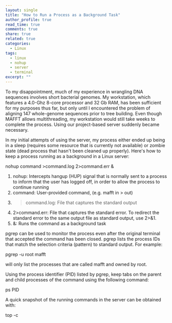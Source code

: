 ```yaml
---
layout: single
title: "How to Run a Process as a Background Task"
author_profile: true
read_time: true
comments: true
share: true
related: true
categories:
  - Linux
tags:
  - linux
  - nohup
  - server
  - terminal
excerpt: ""
---
```


To my disappointment, much of my experience in wrangling DNA sequences involves short bacterial genomes. My workstation, which features a 4.0-Ghz 8-core processor and 32 Gb RAM, has been sufficient for my purposes thus far, but only until I encountered the problem of aligning 147 whole-genome sequences prior to tree building. Even though MAFFT allows multithreading, my workstation would still take weeks to complete the process. Using our project-based server suddenly became necessary.

In my initial attempts of using the server, my process either ended up being in a sleep (requires some resource that is currently not available) or zombie state (dead process that hasn't been cleaned up properly). Here's how to keep a process running as a background in a Linux server:

nohup command >command.log 2>command.err &

1. nohup: Intercepts hangup (HUP) signal that is normally sent to a process to inform that the user has logged off, in order to allow the process to continue running
2. command: User-provided command, (e.g. mafft in > out)
3. >command.log: File that captures the standard output
4. 2>command.err: File that captures the standard error. To redirect the standard error to the same output file as standard output, use 2>&1.
5. &: Runs the command as a background task

pgrep can be used to monitor the process even after the original terminal that accepted the command has been closed. pgrep lists the process IDs that match the selection criteria (pattern) to standard output. For example:

pgrep -u root mafft

will only list the processes that are called mafft and owned by root.

Using the process identifier (PID) listed by pgrep, keep tabs on the parent and child processes of the command using the following command:

ps PID

A quick snapshot of the running commands in the server can be obtained with:

top -c